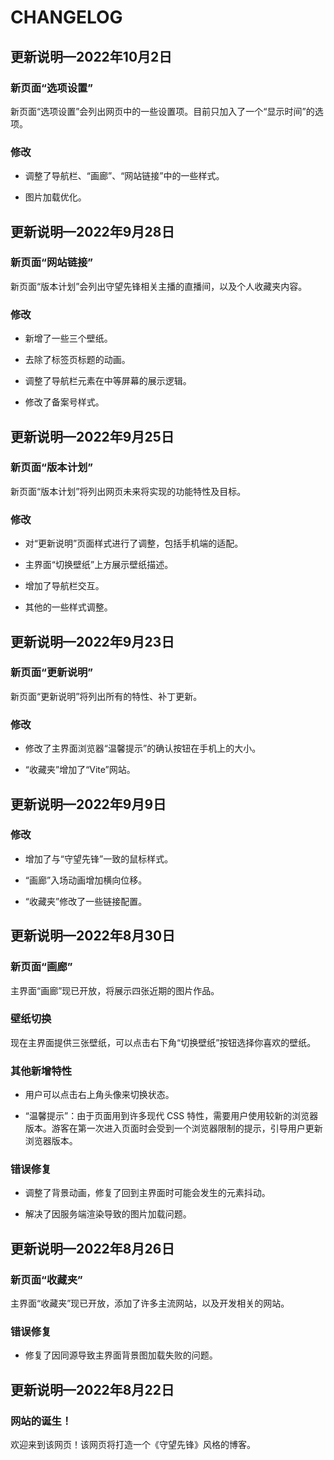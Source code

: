 # CHANGELOG

## 更新说明—2022年10月2日

### 新页面“选项设置”

新页面“选项设置”会列出网页中的一些设置项。目前只加入了一个“显示时间”的选项。

### 修改

* 调整了导航栏、“画廊”、“网站链接”中的一些样式。

* 图片加载优化。



## 更新说明—2022年9月28日

### 新页面“网站链接”

新页面“版本计划”会列出守望先锋相关主播的直播间，以及个人收藏夹内容。

### 修改

* 新增了一些三个壁纸。

* 去除了标签页标题的动画。

* 调整了导航栏元素在中等屏幕的展示逻辑。

* 修改了备案号样式。



## 更新说明—2022年9月25日

### 新页面“版本计划”

新页面“版本计划”将列出网页未来将实现的功能特性及目标。

### 修改

* 对“更新说明”页面样式进行了调整，包括手机端的适配。

* 主界面“切换壁纸”上方展示壁纸描述。

* 增加了导航栏交互。

* 其他的一些样式调整。



## 更新说明—2022年9月23日

### 新页面“更新说明”

新页面“更新说明”将列出所有的特性、补丁更新。

### 修改

* 修改了主界面浏览器“温馨提示”的确认按钮在手机上的大小。

* “收藏夹”增加了“Vite”网站。



## 更新说明—2022年9月9日

### 修改

* 增加了与“守望先锋”一致的鼠标样式。

* “画廊”入场动画增加横向位移。

* “收藏夹”修改了一些链接配置。



## 更新说明—2022年8月30日

### 新页面“画廊”

主界面“画廊”现已开放，将展示四张近期的图片作品。

### 壁纸切换

现在主界面提供三张壁纸，可以点击右下角“切换壁纸”按钮选择你喜欢的壁纸。

### 其他新增特性

* 用户可以点击右上角头像来切换状态。

* “温馨提示”：由于页面用到许多现代 CSS 特性，需要用户使用较新的浏览器版本。游客在第一次进入页面时会受到一个浏览器限制的提示，引导用户更新浏览器版本。

### 错误修复

* 调整了背景动画，修复了回到主界面时可能会发生的元素抖动。

* 解决了因服务端渲染导致的图片加载问题。



## 更新说明—2022年8月26日

### 新页面“收藏夹”

主界面“收藏夹”现已开放，添加了许多主流网站，以及开发相关的网站。

### 错误修复

* 修复了因同源导致主界面背景图加载失败的问题。



## 更新说明—2022年8月22日

### 网站的诞生！

欢迎来到该网页！该网页将打造一个《守望先锋》风格的博客。
